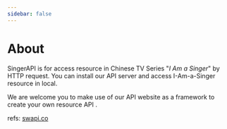 ```yaml
---
sidebar: false
---
```


# About

SingerAPI is for access resource in Chinese TV Series "*I Am a Singer*" by HTTP request. You can install our API server and access I-Am-a-Singer resource in local.

We are welcome you to make use of our API website as a framework to create your own resource API .



refs: [swapi.co](https://swapi.co)

